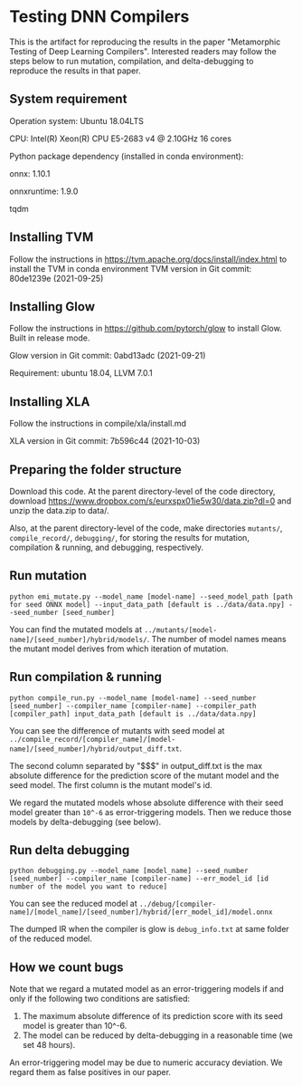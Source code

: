 # Testing DNN Compilers
This is the artifact for reproducing 
the results in the paper 
"Metamorphic Testing of Deep Learning Compilers".
Interested readers may follow the steps below to 
run mutation, compilation, and 
delta-debugging to reproduce the results in
that paper.

## System requirement

Operation system: Ubuntu 18.04LTS 

CPU: Intel(R) Xeon(R) CPU E5-2683 v4 @ 2.10GHz 16 cores

Python package dependency (installed in conda environment):

onnx: 1.10.1

onnxruntime: 1.9.0

tqdm

## Installing TVM

Follow the instructions in https://tvm.apache.org/docs/install/index.html to install the TVM in conda environment
TVM version in Git commit: 80de1239e (2021-09-25)

## Installing Glow

Follow the instructions in https://github.com/pytorch/glow to install Glow. Built in release mode.

Glow version in Git commit: 0abd13adc (2021-09-21)

Requirement: ubuntu 18.04, LLVM 7.0.1

## Installing XLA

Follow the instructions in compile/xla/install.md

XLA version in Git commit: 7b596c44 (2021-10-03)



## Preparing the folder structure

Download this code. At the parent directory-level of the code directory, download https://www.dropbox.com/s/eurxspx01ie5w30/data.zip?dl=0 and unzip the data.zip to data/. 

Also, at the parent directory-level of the code, make directories `mutants/`, `compile_record/`, `debugging/`, for storing the results for mutation, compilation & running, and debugging, respectively.



## Run mutation

```shell
python emi_mutate.py --model_name [model-name] --seed_model_path [path for seed ONNX model] --input_data_path [default is ../data/data.npy] --seed_number [seed_number]
```

You can find the mutated models at `../mutants/[model-name]/[seed_number]/hybrid/models/`. The number of model names means the mutant model derives from which iteration of mutation.

## Run compilation & running

```shell
python compile_run.py --model_name [model-name] --seed_number [seed_number] --compiler_name [compiler-name] --compiler_path [compiler_path] input_data_path [default is ../data/data.npy]
```

You can see the difference of mutants with seed model at `../compile_record/[compiler_name]/[model-name]/[seed_number]/hybrid/output_diff.txt`.

The second column separated by "$$$" in output_diff.txt is the max absolute difference for the prediction score of the mutant model and the seed model. The first column is the mutant model's id.

We regard the mutated models whose absolute
difference with their seed model greater than
`10^-6` as error-triggering models.
Then we reduce those models by delta-debugging
(see below).

## Run delta debugging

```shell
python debugging.py --model_name [model_name] --seed_number [seed_number] --compiler_name [compiler-name] --err_model_id [id number of the model you want to reduce]
```

You can see the reduced model at `../debug/[compiler-name]/[model_name]/[seed_number]/hybrid/[err_model_id]/model.onnx`

The dumped IR when the compiler is glow is `debug_info.txt` at same folder of the reduced model.

## How we count bugs
Note that we regard a mutated model as
an error-triggering models if and only
if the following two conditions are
satisfied:
1. The maximum absolute difference
of its prediction score with its seed model
is greater than 10^-6.
2. The model can be reduced by delta-debugging
in a reasonable time (we set 48 hours).

An error-triggering model may be due to numeric
accuracy deviation. We regard them as false
positives in our paper.
